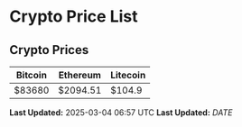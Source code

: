 # Crypto Price List

## Crypto Prices
| Bitcoin | Ethereum | Litecoin |
| ------- | -------- | -------- |
| $83680 | $2094.51 | $104.9 |
**Last Updated:** 2025-03-04 06:57 UTC
**Last Updated:** $DATE$
